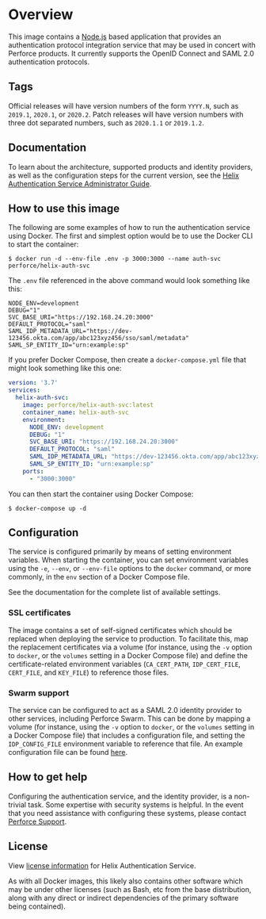 # Overview

This image contains a [Node.js](http://nodejs.org) based application that
provides an authentication protocol integration service that may be used in
concert with Perforce products. It currently supports the OpenID Connect and
SAML 2.0 authentication protocols.

## Tags

Official releases will have version numbers of the form `YYYY.N`, such as
`2019.1`, `2020.1`, or `2020.2`. Patch releases will have version numbers with
three dot separated numbers, such as `2020.1.1` or `2019.1.2`.

## Documentation

To learn about the architecture, supported products and identity providers, as well as the configuration steps for the current version, see the <a href="https://www.perforce.com/manuals/helix-auth-svc/" target="_blank">Helix Authentication Service Administrator Guide</a>.

## How to use this image

The following are some examples of how to run the authentication service using
Docker. The first and simplest option would be to use the Docker CLI to start
the container:

```shell
$ docker run -d --env-file .env -p 3000:3000 --name auth-svc perforce/helix-auth-svc
```

The `.env` file referenced in the above command would look something like this:

```shell
NODE_ENV=development
DEBUG="1"
SVC_BASE_URI="https://192.168.24.20:3000"
DEFAULT_PROTOCOL="saml"
SAML_IDP_METADATA_URL="https://dev-123456.okta.com/app/abc123xyz456/sso/saml/metadata"
SAML_SP_ENTITY_ID="urn:example:sp"
```

If you prefer Docker Compose, then create a `docker-compose.yml` file that might
look something like this one:

```yaml
version: '3.7'
services:
  helix-auth-svc:
    image: perforce/helix-auth-svc:latest
    container_name: helix-auth-svc
    environment:
      NODE_ENV: development
      DEBUG: "1"
      SVC_BASE_URI: "https://192.168.24.20:3000"
      DEFAULT_PROTOCOL: "saml"
      SAML_IDP_METADATA_URL: "https://dev-123456.okta.com/app/abc123xyz456/sso/saml/metadata"
      SAML_SP_ENTITY_ID: "urn:example:sp"
    ports:
      - "3000:3000"
```

You can then start the container using Docker Compose:

```shell
$ docker-compose up -d
```

## Configuration

The service is configured primarily by means of setting environment variables.
When starting the container, you can set environment variables using the `-e`,
`--env`, or `--env-file` options to the `docker` command, or more commonly, in
the `env` section of a Docker Compose file.

See the documentation for the complete list of available settings.

### SSL certificates

The image contains a set of self-signed certificates which should be replaced
when deploying the service to production. To facilitate this, map the
replacement certificates via a volume (for instance, using the `-v` option to
`docker`, or the `volumes` setting in a Docker Compose file) and define the
certificate-related environment variables (`CA_CERT_PATH`, `IDP_CERT_FILE`,
`CERT_FILE`, and `KEY_FILE`) to reference those files.

### Swarm support

The service can be configured to act as a SAML 2.0 identity provider to other
services, including Perforce Swarm. This can be done by mapping a volume (for
instance, using the `-v` option to `docker`, or the `volumes` setting in a
Docker Compose file) that includes a configuration file, and setting the
`IDP_CONFIG_FILE` environment variable to reference that file. An example
configuration file can be found [here](https://github.com/perforce/helix-authentication-service/blob/master/routes/saml_idp.conf.cjs).

## How to get help

Configuring the authentication service, and the identity provider, is a
non-trivial task. Some expertise with security systems is helpful. In the event
that you need assistance with configuring these systems, please contact
[Perforce Support](https://www.perforce.com/support/request-support).

## License

View [license information](https://github.com/perforce/helix-authentication-service/blob/master/LICENSE.txt) for Helix Authentication Service.

As with all Docker images, this likely also contains other software which may be
under other licenses (such as Bash, etc from the base distribution, along with
any direct or indirect dependencies of the primary software being contained).
